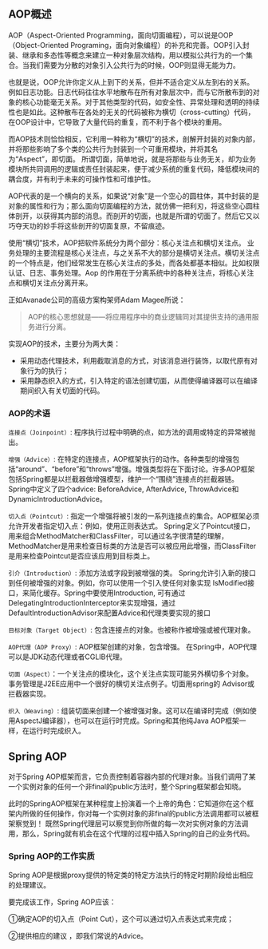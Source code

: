 
## AOP概述
AOP（Aspect-Oriented Programming，面向切面编程），可以说是OOP（Object-Oriented Programing，面向对象编程）的补充和完善。OOP引入封装、继承和多态性等概念来建立一种对象层次结构，用以模拟公共行为的一个集合。当我们需要为分散的对象引入公共行为的时候，OOP则显得无能为力。  

也就是说，OOP允许你定义从上到下的关系，但并不适合定义从左到右的关系。例如日志功能。日志代码往往水平地散布在所有对象层次中，而与它所散布到的对象的核心功能毫无关系。对于其他类型的代码，如安全性、异常处理和透明的持续性也是如此。这种散布在各处的无关的代码被称为横切（cross-cutting）代码，在OOP设计中，它导致了大量代码的重复，而不利于各个模块的重用。


而AOP技术则恰恰相反，它利用一种称为“横切”的技术，剖解开封装的对象内部，并将那些影响了多个类的公共行为封装到一个可重用模块，并将其名为“Aspect”，即切面。
所谓切面，简单地说，就是将那些与业务无关，却为业务模块所共同调用的逻辑或责任封装起来，便于减少系统的重复代码，降低模块间的耦合度，并有利于未来的可操作性和可维护性。

AOP代表的是一个横向的关系，如果说“对象”是一个空心的圆柱体，其中封装的是对象的属性和行为；那么面向切面编程的方法，就仿佛一把利刃，将这些空心圆柱体剖开，以获得其内部的消息。而剖开的切面，也就是所谓的切面了。然后它又以巧夺天功的妙手将这些剖开的切面复原，不留痕迹。


使用“横切”技术，AOP把软件系统分为两个部分：核心关注点和横切关注点。
业务处理的主要流程是核心关注点，与之关系不大的部分是横切关注点。横切关注点的一个特点是，他们经常发生在核心关注点的多处，而各处都基本相似。比如权限认证、日志、事务处理。Aop 的作用在于分离系统中的各种关注点，将核心关注点和横切关注点分离开来。

正如Avanade公司的高级方案构架师Adam Magee所说：
>AOP的核心思想就是——将应用程序中的商业逻辑同对其提供支持的通用服务进行分离。

实现AOP的技术，主要分为两大类：
- 采用动态代理技术，利用截取消息的方式，对该消息进行装饰，以取代原有对象行为的执行；
- 采用静态织入的方式，引入特定的语法创建切面，从而使得编译器可以在编译期间织入有关切面的代码。


### AOP的术语
`连接点（Joinpoint）`: 程序执行过程中明确的点，如方法的调用或特定的异常被抛出。

`增强（Advice）`: 在特定的连接点，AOP框架执行的动作。各种类型的增强包括“around”、“before”和“throws”增强。增强类型将在下面讨论。许多AOP框架包括Spring都是以拦截器做增强模型，维护一个“围绕”连接点的拦截器链。Spring中定义了四个advice: BeforeAdvice, AfterAdvice, ThrowAdvice和DynamicIntroductionAdvice。

 
`切入点（Pointcut）`: 指定一个增强将被引发的一系列连接点的集合。AOP框架必须允许开发者指定切入点：例如，使用正则表达式。 Spring定义了Pointcut接口，用来组合MethodMatcher和ClassFilter，可以通过名字很清楚的理解， MethodMatcher是用来检查目标类的方法是否可以被应用此增强，而ClassFilter是用来检查Pointcut是否应该应用到目标类上。


`引介（Introduction）`: 添加方法或字段到被增强的类。 Spring允许引入新的接口到任何被增强的对象。例如，你可以使用一个引入使任何对象实现 IsModified接口，来简化缓存。Spring中要使用Introduction, 可有通过DelegatingIntroductionInterceptor来实现增强，通过DefaultIntroductionAdvisor来配置Advice和代理类要实现的接口


`目标对象（Target Object）`: 包含连接点的对象。也被称作被增强或被代理对象。

 
`AOP代理（AOP Proxy）`: AOP框架创建的对象，包含增强。 在Spring中，AOP代理可以是JDK动态代理或者CGLIB代理。

`切面（Aspect）`：一个关注点的模块化，这个关注点实现可能另外横切多个对象。事务管理是J2EE应用中一个很好的横切关注点例子。切面用spring的 Advisor或拦截器实现。

`织入（Weaving）`: 组装切面来创建一个被增强对象。这可以在编译时完成（例如使用AspectJ编译器），也可以在运行时完成。Spring和其他纯Java AOP框架一样，在运行时完成织入。



## Spring AOP
对于Spring AOP框架而言，它负责控制着容器内部的代理对象。当我们调用了某一个实例对象的任何一个非final的public方法时，整个Spring框架都会知晓。

此时的SpringAOP框架在某种程度上扮演着一个上帝的角色：它知道你在这个框架内所做的任何操作，你对每一个实例对象的非final的public方法调用都可以被框架察觉到！
既然Spring代理层可以察觉到你所做的每一次对实例对象的方法调用，那么，Spring就有机会在这个代理的过程中插入Spring的自己的业务代码。

### Spring AOP的工作实质
Spring AOP是根据proxy提供的特定类的特定方法执行的特定时期阶段给出相应的处理建议。

要完成该工作，Spring AOP应该：  

①确定AOP的切入点（Point Cut），这个可以通过切入点表达式来完成；

②提供相应的建议 ，即我们常说的Advice。

